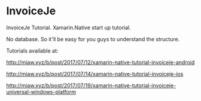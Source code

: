 # InvoiceJe
InvoiceJe Tutorial. Xamarin.Native start up tutorial.

No database. So it'll be easy for you guys to understand the structure.

Tutorials available at:

http://miaw.xyz/b/post/2017/07/12/xamarin-native-tutorial-invoiceje-android

http://miaw.xyz/b/post/2017/07/14/xamarin-native-tutorial-invoiceje-ios

http://miaw.xyz/b/post/2017/07/19/xamarin-native-tutorial-invoiceje-universal-windows-platform
